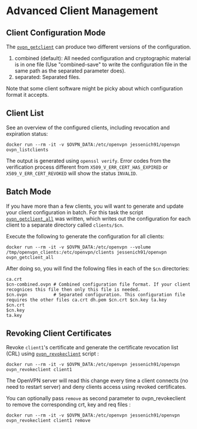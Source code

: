 # Advanced Client Management

## Client Configuration Mode

The [`ovpn_getclient`](/bin/ovpn_getclient) can produce two different versions of the configuration.

1. combined (default): All needed configuration and cryptographic material is in one file (Use "combined-save" to write the configuration file in the same path as the separated parameter does).
2. separated: Separated files.

Note that some client software might be picky about which configuration format it accepts.

## Client List

See an overview of the configured clients, including revocation and expiration status:

    docker run --rm -it -v $OVPN_DATA:/etc/openvpn jessenich91/openvpn ovpn_listclients

 The output is generated using `openssl verify`. Error codes from the verification process different from `X509_V_ERR_CERT_HAS_EXPIRED` or `X509_V_ERR_CERT_REVOKED` will show the status `INVALID`.

## Batch Mode

If you have more than a few clients, you will want to generate and update your client configuration in batch. For this task the script [`ovpn_getclient_all`](/bin/ovpn_getclient_all) was written, which writes out the configuration for each client to a separate directory called `clients/$cn`.

Execute the following to generate the configuration for all clients:

    docker run --rm -it -v $OVPN_DATA:/etc/openvpn --volume /tmp/openvpn_clients:/etc/openvpn/clients jessenich91/openvpn ovpn_getclient_all

After doing so, you will find the following files in each of the `$cn` directories:

    ca.crt
    $cn-combined.ovpn # Combined configuration file format. If your client recognices this file then only this file is needed.
    $cn.ovpn          # Separated configuration. This configuration file requires the other files ca.crt dh.pem $cn.crt $cn.key ta.key
    $cn.crt
    $cn.key
    ta.key

## Revoking Client Certificates

Revoke `client1`'s certificate and generate the certificate revocation list (CRL) using [`ovpn_revokeclient`](/bin/ovpn_revokeclient) script :

    docker run --rm -it -v $OVPN_DATA:/etc/openvpn jessenich91/openvpn ovpn_revokeclient client1

The OpenVPN server will read this change every time a client connects (no need to restart server) and deny clients access using revoked certificates.

You can optionally pass `remove` as second parameter to ovpn_revokeclient to remove the corresponding crt, key and req files :

    docker run --rm -it -v $OVPN_DATA:/etc/openvpn jessenich91/openvpn ovpn_revokeclient client1 remove
